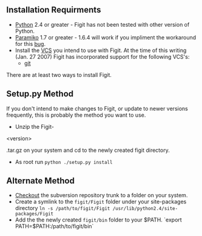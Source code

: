 ## Installation Requirments ##
  * [Python](http://www.python.org) 2.4 or greater - Figit has not been tested with other version of Python.
  * [Paramiko](https://launchpad.net/paramiko) 1.7 or greater - 1.6.4 will work if you impliment the workaround for this [bug](https://launchpad.net/paramiko/+bug/80295).
  * Install the [VCS](http://en.wikipedia.org/wiki/List_of_revision_control_software) you intend to use with Figit. At the time of this writing (Jan. 27 2007) Figit has incorporated support for the following VCS's:
    * [git](http://git.or.cz/)

There are at least two ways to install Figit.

## Setup.py Method ##
If you don't intend to make changes to Figit, or update to newer versions frequently, this is probably the method you want to use.
  * Unzip the Figit-

&lt;version&gt;

.tar.gz on your system and cd to the newly created figit directory.
  * As root run `python ./setup.py install`

## Alternate Method ##
  * [Checkout](http://code.google.com/p/figit/source) the subversion repository trunk to a folder on your system.
  * Create a symlink to the `figit/Figit` folder under your site-packages directory `ln -s /path/to/figit/Figit /usr/lib/python2.4/site-packages/Figit`
  * Add the the newly created `figit/bin` folder to your $PATH. `export PATH=$PATH:/path/to/figit/bin`